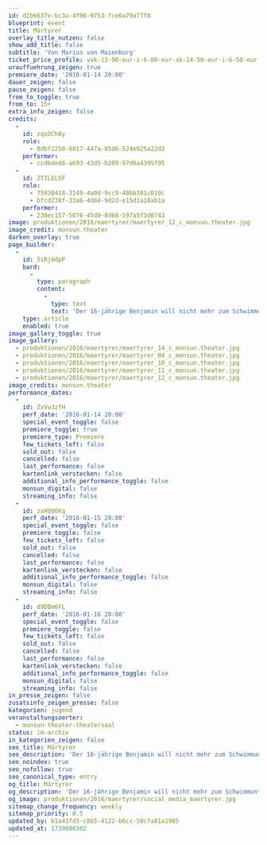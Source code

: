 ```yaml
---
id: d2b6637e-bc3a-4f06-9753-fce6a79a77f8
blueprint: event
title: Märtyrer
overlay_title_nutzen: false
show_add_title: false
subtitle: 'Von Marius von Maienburg'
ticket_price_profile: vvk-13-90-eur-i-6-00-eur-ak-14-50-eur-i-6-50-eur
urauffuehrung_zeigen: true
premiere_date: '2016-01-14 20:00'
dauer_zeigen: false
pause_zeigen: false
from_to_toggle: true
from_to: 15+
extra_info_zeigen: false
credits:
  -
    id: zqsOChAy
    role:
      - 0dbf2250-8817-447a-85d6-524e025a22d3
    performer:
      - ccd6ded8-a693-43d5-b209-97d8a4395f95
  -
    id: ZTILEL5F
    role:
      - 75930418-3149-4a0d-9cc9-48bb301c010c
      - bfcd238f-33a6-4d84-9d2d-e15d1a18ab1a
    performer:
      - 230ec157-5076-45d0-8d68-597a5f3d0743
image: produktionen/2016/maertyrer/maertyrer_12_c_monsun.theater.jpg
image_credit: monsun.theater
darken_overlay: true
page_builder:
  -
    id: 5iRj0dpP
    bard:
      -
        type: paragraph
        content:
          -
            type: text
            text: 'Der 16-jährige Benjamin will nicht mehr zum Schwimmunterricht. Auf Nachfrage der Mutter führt er schließlich religiöse Gründe an. Dieser ersten Verweigerung folgt ein Coming Out als fanatischer Christ, das Benjamin mit wütendem Bibelsprech und provokanten Aktionen untermauert. Ob Evolution, Emanzipation, Verhütung, Homosexualität, Judentum; alles ist in Benjamins Augen unrein, teuflisch, sündig. In dem gehbehinderten Außenseiter Georg findet der junge Prophet seinen ersten Jünger, während Frau Roth, seine Bio- und Vertrauenslehrerin ihn immer entschiedener bekämpft.'
    type: article
    enabled: true
image_gallery_toggle: true
image_gallery:
  - produktionen/2016/maertyrer/maertyrer_14_c_monsun.theater.jpg
  - produktionen/2016/maertyrer/maertyrer_04_c_monsun.theater.jpg
  - produktionen/2016/maertyrer/maertyrer_10_c_monsun.theater.jpg
  - produktionen/2016/maertyrer/maertyrer_11_c_monsun.theater.jpg
  - produktionen/2016/maertyrer/maertyrer_12_c_monsun.theater.jpg
image_credits: monsun.theater
performance_dates:
  -
    id: ZxVw3zfH
    perf_date: '2016-01-14 20:00'
    special_event_toggle: false
    premiere_toggle: true
    premiere_type: Premiere
    few_tickets_left: false
    sold_out: false
    cancelled: false
    last_performance: false
    kartenlink_verstecken: false
    additional_info_performance_toggle: false
    monsun_digital: false
    streaming_info: false
  -
    id: zxH006Kq
    perf_date: '2016-01-15 20:00'
    special_event_toggle: false
    premiere_toggle: false
    few_tickets_left: false
    sold_out: false
    cancelled: false
    last_performance: false
    kartenlink_verstecken: false
    additional_info_performance_toggle: false
    monsun_digital: false
    streaming_info: false
  -
    id: d9DBm6FL
    perf_date: '2016-01-16 20:00'
    special_event_toggle: false
    premiere_toggle: false
    few_tickets_left: false
    sold_out: false
    cancelled: false
    last_performance: false
    kartenlink_verstecken: false
    additional_info_performance_toggle: false
    monsun_digital: false
    streaming_info: false
in_presse_zeigen: false
zusatsinfo_zeigen_presse: false
kategorien: jugend
veranstaltungsoerter:
  - monsun-theater-theatersaal
status: im-archiv
in_kategorien_zeigen: false
seo_title: Märtyrer
seo_description: 'Der 16-jährige Benjamin will nicht mehr zum Schwimmunterricht. Auf Nachfrage führt er religiöse Gründe an. Es folgt ein Coming Out als fanatischer Christ.'
seo_noindex: true
seo_nofollow: true
seo_canonical_type: entry
og_title: Märtyrer
og_description: 'Der 16-jährige Benjamin will nicht mehr zum Schwimmunterricht. Auf Nachfrage führt er religiöse Gründe an. Es folgt ein Coming Out als fanatischer Christ.'
og_image: produktionen/2016/maertyrer/social_media_maertyrer.jpg
sitemap_change_frequency: weekly
sitemap_priority: 0.5
updated_by: b1a43fd3-c865-4122-b6cc-50cfa81a1985
updated_at: 1739006302
---
```

